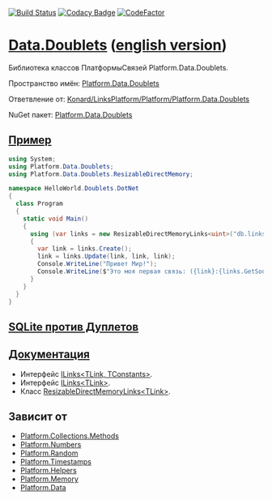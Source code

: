 [![Build Status](https://travis-ci.com/linksplatform/Data.Doublets.svg?branch=master)](https://travis-ci.com/linksplatform/Data.Doublets)
[![Codacy Badge](https://api.codacy.com/project/badge/Grade/83c66adb68f44a018c795bc7dc7d6f49)](https://app.codacy.com/app/drakonard/Data.Doublets?utm_source=github.com&utm_medium=referral&utm_content=linksplatform/Data.Doublets&utm_campaign=Badge_Grade_Dashboard)
[![CodeFactor](https://www.codefactor.io/repository/github/linksplatform/data.doublets/badge/master)](https://www.codefactor.io/repository/github/linksplatform/data.doublets/overview/master)

# [Data.Doublets](https://github.com/linksplatform/Data.Doublets) ([english version](README.md))

Библиотека классов ПлатформыСвязей Platform.Data.Doublets.

Пространство имён: [Platform.Data.Doublets](https://linksplatform.github.io/Data.Doublets/api/Platform.Data.Doublets.html)

Ответвление от: [Konard/LinksPlatform/Platform/Platform.Data.Doublets](https://github.com/Konard/LinksPlatform/tree/b0844d778ced60b22435e57342393031b26a2822/Platform/Platform.Data.Doublets)

NuGet пакет: [Platform.Data.Doublets](https://www.nuget.org/packages/Platform.Data.Doublets)

## [Пример](https://github.com/linksplatform/HelloWorld.Doublets.DotNet)

```C#
using System;
using Platform.Data.Doublets;
using Platform.Data.Doublets.ResizableDirectMemory;

namespace HelloWorld.Doublets.DotNet
{
  class Program
  {
    static void Main()
    {
      using (var links = new ResizableDirectMemoryLinks<uint>("db.links"))
      {
        var link = links.Create();
        link = links.Update(link, link, link);
        Console.WriteLine("Привет Мир!");
        Console.WriteLine($"Это моя первая связь: ({link}:{links.GetSource(link)}->{links.GetTarget(link)}).");
      }
    }
  }
}
```

## [SQLite против Дуплетов](https://github.com/linksplatform/Comparisons.SQLiteVSDoublets)

## [Документация](https://linksplatform.github.io/Data.Doublets/)

* Интерфейс [ILinks\<TLink, TConstants\>](https://linksplatform.github.io/Data/api/Platform.Data.ILinks-2.html).
* Интерфейс [ILinks\<TLink\>](https://linksplatform.github.io/Data.Doublets/api/Platform.Data.Doublets.ILinks-1.html).
* Класс [ResizableDirectMemoryLinks\<TLink\>](https://linksplatform.github.io/Data.Doublets/api/Platform.Data.Doublets.ResizableDirectMemory.ResizableDirectMemoryLinks-1.html).

## Зависит от

* [Platform.Collections.Methods](https://github.com/linksplatform/Collections.Methods)
* [Platform.Numbers](https://github.com/linksplatform/Numbers)
* [Platform.Random](https://github.com/linksplatform/Random)
* [Platform.Timestamps](https://github.com/linksplatform/Timestamps)
* [Platform.Helpers](https://github.com/linksplatform/Helpers)
* [Platform.Memory](https://github.com/linksplatform/Memory)
* [Platform.Data](https://github.com/linksplatform/Data)
